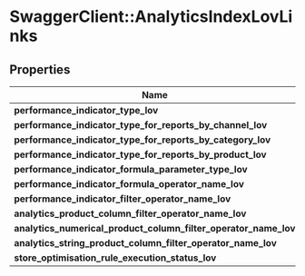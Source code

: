 # SwaggerClient::AnalyticsIndexLovLinks

## Properties
Name | Type | Description | Notes
------------ | ------------- | ------------- | -------------
**performance_indicator_type_lov** | [**BeezUPCommonLOVLink3**](BeezUPCommonLOVLink3.md) |  | [optional] 
**performance_indicator_type_for_reports_by_channel_lov** | [**BeezUPCommonLOVLink3**](BeezUPCommonLOVLink3.md) |  | [optional] 
**performance_indicator_type_for_reports_by_category_lov** | [**BeezUPCommonLOVLink3**](BeezUPCommonLOVLink3.md) |  | [optional] 
**performance_indicator_type_for_reports_by_product_lov** | [**BeezUPCommonLOVLink3**](BeezUPCommonLOVLink3.md) |  | [optional] 
**performance_indicator_formula_parameter_type_lov** | [**BeezUPCommonLOVLink3**](BeezUPCommonLOVLink3.md) |  | [optional] 
**performance_indicator_formula_operator_name_lov** | [**BeezUPCommonLOVLink3**](BeezUPCommonLOVLink3.md) |  | [optional] 
**performance_indicator_filter_operator_name_lov** | [**BeezUPCommonLOVLink3**](BeezUPCommonLOVLink3.md) |  | [optional] 
**analytics_product_column_filter_operator_name_lov** | [**BeezUPCommonLOVLink3**](BeezUPCommonLOVLink3.md) |  | [optional] 
**analytics_numerical_product_column_filter_operator_name_lov** | [**BeezUPCommonLOVLink3**](BeezUPCommonLOVLink3.md) |  | [optional] 
**analytics_string_product_column_filter_operator_name_lov** | [**BeezUPCommonLOVLink3**](BeezUPCommonLOVLink3.md) |  | [optional] 
**store_optimisation_rule_execution_status_lov** | [**BeezUPCommonLOVLink3**](BeezUPCommonLOVLink3.md) |  | [optional] 


